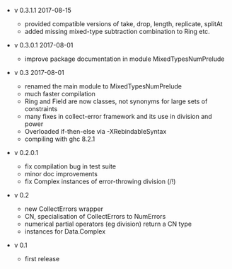 * v 0.3.1.1 2017-08-15
  * provided compatible versions of take, drop, length, replicate, splitAt
  * added missing mixed-type subtraction combination to Ring etc.

* v 0.3.0.1 2017-08-01
  * improve package documentation in module MixedTypesNumPrelude

* v 0.3 2017-08-01
  * renamed the main module to MixedTypesNumPrelude
  * much faster compilation
  * Ring and Field are now classes, not synonyms for large sets of constraints
  * many fixes in collect-error framework and its use in division and power
  * Overloaded if-then-else via -XRebindableSyntax
  * compiling with ghc 8.2.1

* v 0.2.0.1
  * fix compilation bug in test suite
  * minor doc improvements
  * fix Complex instances of error-throwing division (/!)

* v 0.2
  * new CollectErrors wrapper
  * CN, specialisation of CollectErrors to NumErrors
  * numerical partial operators (eg division) return a CN type
  * instances for Data.Complex

* v 0.1
  * first release

